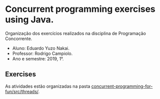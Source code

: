 # Concurrent programming exercises using Java.
Organização dos exercícios realizados na disciplina de Programação Concorrente.

- Aluno: Eduardo Yuzo Nakai.
- Professor: Rodrigo Campiolo.
- Ano e semestre: 2019, 1°.

## Exercises
As atividades estão organizadas na pasta [concurrent-programming-for-fun/src/threads/][PlDb].

[PlDb]: <https://github.com/tabsnospaces/concurrent-programming-for-fun/tree/master/src/threads>
